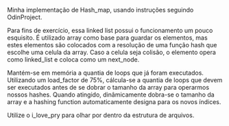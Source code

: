 Minha implementação de Hash_map, usando instruções seguindo OdinProject.

Para fins de exercício, essa linked list possui o funcionamento um pouco esquisito. É utilizado array como base para guardar os elementos,
mas estes elementos são colocados com a resolução de uma função hash que escolhe uma celula da array. Caso a celula seja colisão, o elemento
opera como linked_list e coloca como um next_node.

Mantém-se em memória a quantia de loops que já foram executados. Utilizando um load_factor de 75%, cálcula-se a quantia de loops
que devem ser executados antes de se dobrar o tamanho da array para operarmos nossos hashes. Quando atingido, dinâmicamente dobra-se o tamanho
da array e a hashing function automaticamente designa para os novos índices.

Utilize o i_love_pry para olhar por dentro da estrutura de arquivos.